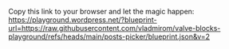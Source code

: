 Copy this link to your browser and let the magic happen: https://playground.wordpress.net/?blueprint-url=https://raw.githubusercontent.com/vladmirom/valve-blocks-playground/refs/heads/main/posts-picker/blueprint.json&v=2